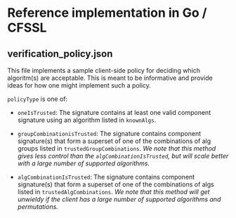 # Reference implementation in Go / CFSSL

## verification_policy.json
This file implements a sample client-side policy for deciding which algoritm(s) are acceptable. This is meant to be informative and provide ideas for how one might implement such a policy.

`policyType` is one of:

  - `oneIsTrusted`: The signature contains at least one valid component signature using an algorithm listed in `knownAlgs`.

  - `groupCombinationisTrusted`: The signature contains component signature(s) that form a superset of one of the combinations of alg groups listed in `trustedGroupCombinations`. _We note that this method gives less control than the `algCombinationIsTrusted`, but will scale better with a large number of supported algorithms._

  - `algCombinationIsTrusted`: The signature contains component signature(s) that form a superset of one of the combinations of algs listed in `trustedAlgCombinations`. _We note that this method will get unwieldy if the client has a large number of supported algorithms and permutations._
